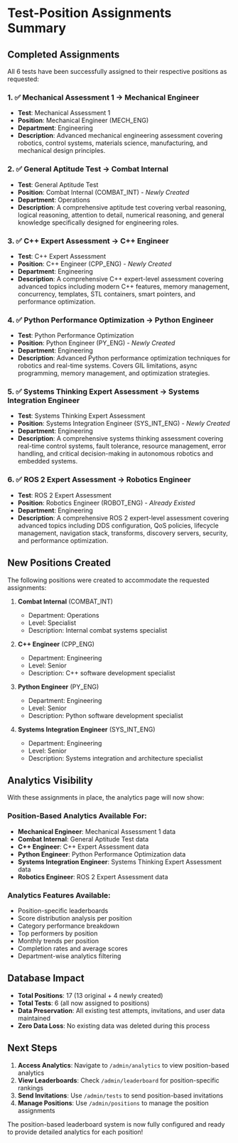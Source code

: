 # Test-Position Assignments Summary

## Completed Assignments

All 6 tests have been successfully assigned to their respective positions as requested:

### 1. ✅ Mechanical Assessment 1 → Mechanical Engineer
- **Test**: Mechanical Assessment 1
- **Position**: Mechanical Engineer (MECH_ENG)
- **Department**: Engineering
- **Description**: Advanced mechanical engineering assessment covering robotics, control systems, materials science, manufacturing, and mechanical design principles.

### 2. ✅ General Aptitude Test → Combat Internal  
- **Test**: General Aptitude Test
- **Position**: Combat Internal (COMBAT_INT) - *Newly Created*
- **Department**: Operations
- **Description**: A comprehensive aptitude test covering verbal reasoning, logical reasoning, attention to detail, numerical reasoning, and general knowledge specifically designed for engineering roles.

### 3. ✅ C++ Expert Assessment → C++ Engineer
- **Test**: C++ Expert Assessment  
- **Position**: C++ Engineer (CPP_ENG) - *Newly Created*
- **Department**: Engineering
- **Description**: A comprehensive C++ expert-level assessment covering advanced topics including modern C++ features, memory management, concurrency, templates, STL containers, smart pointers, and performance optimization.

### 4. ✅ Python Performance Optimization → Python Engineer
- **Test**: Python Performance Optimization
- **Position**: Python Engineer (PY_ENG) - *Newly Created*
- **Department**: Engineering  
- **Description**: Advanced Python performance optimization techniques for robotics and real-time systems. Covers GIL limitations, async programming, memory management, and optimization strategies.

### 5. ✅ Systems Thinking Expert Assessment → Systems Integration Engineer
- **Test**: Systems Thinking Expert Assessment
- **Position**: Systems Integration Engineer (SYS_INT_ENG) - *Newly Created*
- **Department**: Engineering
- **Description**: A comprehensive systems thinking assessment covering real-time control systems, fault tolerance, resource management, error handling, and critical decision-making in autonomous robotics and embedded systems.

### 6. ✅ ROS 2 Expert Assessment → Robotics Engineer
- **Test**: ROS 2 Expert Assessment
- **Position**: Robotics Engineer (ROBOT_ENG) - *Already Existed*
- **Department**: Engineering
- **Description**: A comprehensive ROS 2 expert-level assessment covering advanced topics including DDS configuration, QoS policies, lifecycle management, navigation stack, transforms, discovery servers, security, and performance optimization.

## New Positions Created

The following positions were created to accommodate the requested assignments:

1. **Combat Internal** (COMBAT_INT)
   - Department: Operations
   - Level: Specialist
   - Description: Internal combat systems specialist

2. **C++ Engineer** (CPP_ENG)
   - Department: Engineering
   - Level: Senior
   - Description: C++ software development specialist

3. **Python Engineer** (PY_ENG)
   - Department: Engineering
   - Level: Senior
   - Description: Python software development specialist

4. **Systems Integration Engineer** (SYS_INT_ENG)
   - Department: Engineering
   - Level: Senior
   - Description: Systems integration and architecture specialist

## Analytics Visibility

With these assignments in place, the analytics page will now show:

### Position-Based Analytics Available For:
- **Mechanical Engineer**: Mechanical Assessment 1 data
- **Combat Internal**: General Aptitude Test data  
- **C++ Engineer**: C++ Expert Assessment data
- **Python Engineer**: Python Performance Optimization data
- **Systems Integration Engineer**: Systems Thinking Expert Assessment data
- **Robotics Engineer**: ROS 2 Expert Assessment data

### Analytics Features Available:
- Position-specific leaderboards
- Score distribution analysis per position
- Category performance breakdown
- Top performers by position
- Monthly trends per position
- Completion rates and average scores
- Department-wise analytics filtering

## Database Impact

- **Total Positions**: 17 (13 original + 4 newly created)
- **Total Tests**: 6 (all now assigned to positions)
- **Data Preservation**: All existing test attempts, invitations, and user data maintained
- **Zero Data Loss**: No existing data was deleted during this process

## Next Steps

1. **Access Analytics**: Navigate to `/admin/analytics` to view position-based analytics
2. **View Leaderboards**: Check `/admin/leaderboard` for position-specific rankings  
3. **Send Invitations**: Use `/admin/tests` to send position-based invitations
4. **Manage Positions**: Use `/admin/positions` to manage the position assignments

The position-based leaderboard system is now fully configured and ready to provide detailed analytics for each position! 